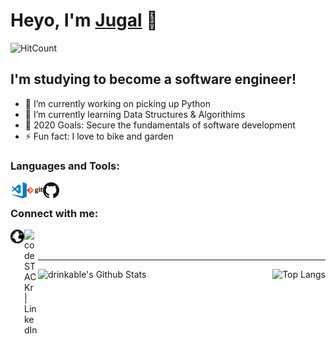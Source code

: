# Heyo, I'm [Jugal][website] 👋

![HitCount](http://hits.dwyl.com/drinkable.svg)

## I'm studying to become a software engineer!
- 🔭 I’m currently working on picking up Python
- 🌱 I’m currently learning Data Structures & Algorithims
- 🥅 2020 Goals: Secure the fundamentals of software development
- ⚡ Fun fact: I love to bike and garden


### Languages and Tools:

<img align="left" alt="Visual Studio Code" width="26px" src="https://raw.githubusercontent.com/github/explore/80688e429a7d4ef2fca1e82350fe8e3517d3494d/topics/visual-studio-code/visual-studio-code.png" />
<img align="left" alt="Git" width="26px" src="https://raw.githubusercontent.com/github/explore/80688e429a7d4ef2fca1e82350fe8e3517d3494d/topics/git/git.png" />
<img align="left" alt="GitHub" width="26px" src="https://raw.githubusercontent.com/github/explore/78df643247d429f6cc873026c0622819ad797942/topics/github/github.png" />

<br />

### Connect with me:

[<img align="left" alt="codeSTACKr.com" width="22px" src="https://raw.githubusercontent.com/iconic/open-iconic/master/svg/globe.svg" />][website]
[<img align="left" alt="codeSTACKr | LinkedIn" width="22px" src="https://cdn.jsdelivr.net/npm/simple-icons@v3/icons/linkedin.svg" />][linkedin]

<br />
<br />

---

<img align="left" alt="drinkable's Github Stats" src="https://github-readme-stats.vercel.app/api?username=drinkable&count_private=true&show_icons=true&hide_border=true" />

<img align="right" alt="Top Langs" src="https://github-readme-stats.vercel.app/api/top-langs/?username=drinkable" />

[website]: https://jcodes.ml
[linkedin]: https://linkedin.com/in/jugal-amin
